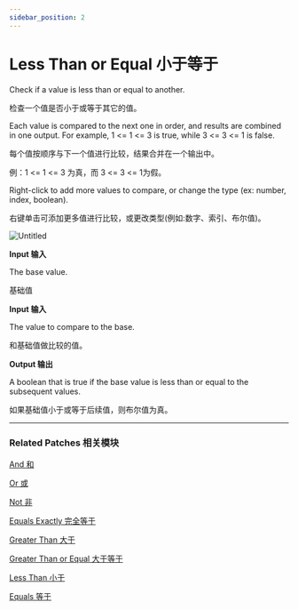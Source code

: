 ```yaml
---
sidebar_position: 2
---
```


# Less Than or Equal 小于等于

Check if a value is less than or equal to another.

检查一个值是否小于或等于其它的值。

Each value is compared to the next one in order, and results are combined in one output. For example, 1 <= 1 <= 3 is true, while 3 <= 3 <= 1 is false.

每个值按顺序与下一个值进行比较，结果合并在一个输出中。

例：1 <= 1 <= 3 为真，而 3 <= 3 <= 1为假。

Right-click to add more values to compare, or change the type (ex: number, index, boolean).

右键单击可添加更多值进行比较，或更改类型(例如:数字、索引、布尔值)。

![Untitled](https://s3.us-west-2.amazonaws.com/secure.notion-static.com/a107d1bc-0a43-42bc-9e88-6f6e9425d0c1/Untitled.png?X-Amz-Algorithm=AWS4-HMAC-SHA256&X-Amz-Content-Sha256=UNSIGNED-PAYLOAD&X-Amz-Credential=AKIAT73L2G45EIPT3X45%2F20220602%2Fus-west-2%2Fs3%2Faws4_request&X-Amz-Date=20220602T172137Z&X-Amz-Expires=86400&X-Amz-Signature=d92a9e4aed038001c6a51886f698699b9472ce9cf76ce3b7d203dd10987c4689&X-Amz-SignedHeaders=host&response-content-disposition=filename%20%3D%22Untitled.png%22&x-id=GetObject)

**Input 输入**

The base value.

基础值

**Input 输入**

The value to compare to the base.

和基础值做比较的值。

**Output 输出**

A boolean that is true if the base value is less than or equal to the subsequent values.

如果基础值小于或等于后续值，则布尔值为真。

------

### Related Patches 相关模块

[And 和](https://www.notion.so/And-fe3dd6120a59454ebcd90cbf19fa03af)

[Or 或](https://www.notion.so/Or-56678c7752aa4df99e3945a1ee68da69)

[Not 非](https://www.notion.so/Not-12e7821fbf1048dcb9fc65cc80ccdd5a)

[Equals Exactly 完全等于](https://www.notion.so/Equals-Exactly-c31ca42d3bec4c55a053fcffa3a05d6e)

[Greater Than 大于](https://www.notion.so/Greater-Than-1dd58751afa94e7c9805855439af4133)

[Greater Than or Equal 大于等于](https://www.notion.so/Greater-Than-or-Equal-a97a6966c3fc464581a31a0ff464f5ba)

[Less Than 小于](https://www.notion.so/Less-Than-e312107d39104d79912a39339e56a2ef)

[Equals 等于](https://www.notion.so/Equals-b52f17a2688049cca34e1bc4da763bd7)
